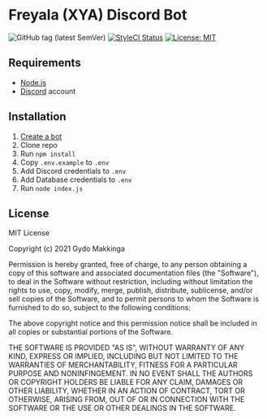 # Freyala (XYA) Discord Bot

![GitHub tag (latest SemVer)](https://img.shields.io/github/v/tag/makkinga/xya-discord-bot.svg?label=version) [![StyleCI Status](https://github.styleci.io/repos/157406962/shield?style=flat&branch=master)](https://github.styleci.io/repos/368896444) [![License: MIT](https://img.shields.io/badge/License-MIT-yellow.svg)](https://opensource.org/licenses/MIT)

## Requirements

- [Node.js](http://nodejs.org/)
- [Discord](https://discordapp.com/) account

## Installation

1. [Create a bot](https://discordjs.guide/preparations/setting-up-a-bot-application.html#creating-your-bot)
2. Clone repo
3. Run `npm install`
4. Copy `.env.example` to `.env`
5. Add Discord credentials to `.env`
6. Add Database credentials to `.env`
7. Run `node index.js`

## License

MIT License

Copyright (c) 2021 Gydo Makkinga

Permission is hereby granted, free of charge, to any person obtaining a copy of this software and associated documentation files (the "Software"), to deal in the Software without restriction, including without limitation the rights to use, copy, modify, merge, publish, distribute, sublicense, and/or sell copies of the Software, and to permit persons to whom the Software is furnished to do so, subject to the following conditions:

The above copyright notice and this permission notice shall be included in all copies or substantial portions of the Software.

THE SOFTWARE IS PROVIDED "AS IS", WITHOUT WARRANTY OF ANY KIND, EXPRESS OR IMPLIED, INCLUDING BUT NOT LIMITED TO THE WARRANTIES OF MERCHANTABILITY, FITNESS FOR A PARTICULAR PURPOSE AND NONINFINGEMENT. IN NO EVENT SHALL THE AUTHORS OR COPYRIGHT HOLDERS BE LIABLE FOR ANY CLAIM, DAMAGES OR OTHER LIABILITY, WHETHER IN AN ACTION OF CONTRACT, TORT OR OTHERWISE, ARISING FROM, OUT OF OR IN CONNECTION WITH THE SOFTWARE OR THE USE OR OTHER DEALINGS IN THE SOFTWARE.
